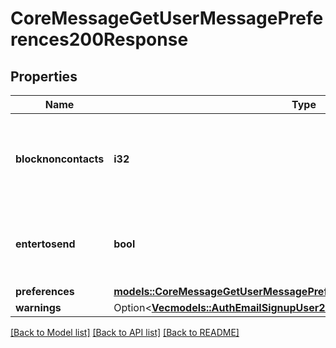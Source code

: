 # CoreMessageGetUserMessagePreferences200Response

## Properties

Name | Type | Description | Notes
------------ | ------------- | ------------- | -------------
**blocknoncontacts** | **i32** | Privacy messaging setting to define who can message you | [default to null]
**entertosend** | **bool** | User preference for using enter to send messages | [default to null]
**preferences** | [**models::CoreMessageGetUserMessagePreferences200ResponsePreferences**](core_message_get_user_message_preferences_200_response_preferences.md) |  | 
**warnings** | Option<[**Vec<models::AuthEmailSignupUser200ResponseWarningsInner>**](auth_email_signup_user_200_response_warnings_inner.md)> |  | [optional]

[[Back to Model list]](../README.md#documentation-for-models) [[Back to API list]](../README.md#documentation-for-api-endpoints) [[Back to README]](../README.md)


